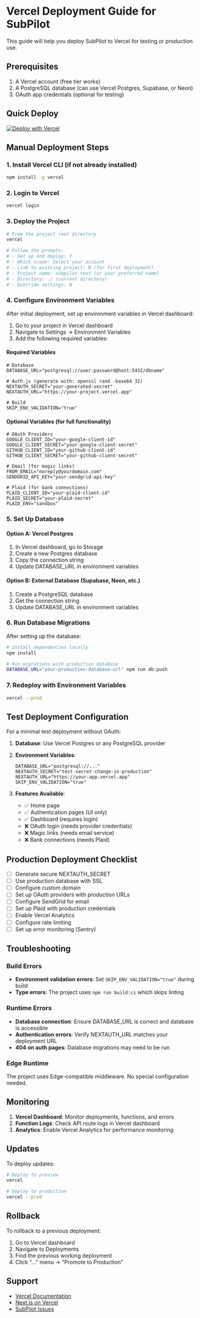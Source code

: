 # Vercel Deployment Guide for SubPilot

This guide will help you deploy SubPilot to Vercel for testing or production use.

## Prerequisites

1. A Vercel account (free tier works)
2. A PostgreSQL database (can use Vercel Postgres, Supabase, or Neon)
3. OAuth app credentials (optional for testing)

## Quick Deploy

[![Deploy with Vercel](https://vercel.com/button)](https://vercel.com/new/clone?repository-url=https%3A%2F%2Fgithub.com%2Fdoublegate%2FSubPilot-App&env=DATABASE_URL,NEXTAUTH_SECRET,NEXTAUTH_URL&envDescription=Required%20environment%20variables&envLink=https%3A%2F%2Fgithub.com%2Fdoublegate%2FSubPilot-App%2Fblob%2Fmain%2F.env.example)

## Manual Deployment Steps

### 1. Install Vercel CLI (if not already installed)

```bash
npm install -g vercel
```

### 2. Login to Vercel

```bash
vercel login
```

### 3. Deploy the Project

```bash
# From the project root directory
vercel

# Follow the prompts:
# - Set up and deploy: Y
# - Which scope: Select your account
# - Link to existing project: N (for first deployment)
# - Project name: subpilot-test (or your preferred name)
# - Directory: ./ (current directory)
# - Override settings: N
```

### 4. Configure Environment Variables

After initial deployment, set up environment variables in Vercel dashboard:

1. Go to your project in Vercel dashboard
2. Navigate to Settings → Environment Variables
3. Add the following required variables:

#### Required Variables

```env
# Database
DATABASE_URL="postgresql://user:password@host:5432/dbname"

# Auth.js (generate with: openssl rand -base64 32)
NEXTAUTH_SECRET="your-generated-secret"
NEXTAUTH_URL="https://your-project.vercel.app"

# Build
SKIP_ENV_VALIDATION="true"
```

#### Optional Variables (for full functionality)

```env
# OAuth Providers
GOOGLE_CLIENT_ID="your-google-client-id"
GOOGLE_CLIENT_SECRET="your-google-client-secret"
GITHUB_CLIENT_ID="your-github-client-id"
GITHUB_CLIENT_SECRET="your-github-client-secret"

# Email (for magic links)
FROM_EMAIL="noreply@yourdomain.com"
SENDGRID_API_KEY="your-sendgrid-api-key"

# Plaid (for bank connections)
PLAID_CLIENT_ID="your-plaid-client-id"
PLAID_SECRET="your-plaid-secret"
PLAID_ENV="sandbox"
```

### 5. Set Up Database

#### Option A: Vercel Postgres

1. In Vercel dashboard, go to Storage
2. Create a new Postgres database
3. Copy the connection string
4. Update DATABASE_URL in environment variables

#### Option B: External Database (Supabase, Neon, etc.)

1. Create a PostgreSQL database
2. Get the connection string
3. Update DATABASE_URL in environment variables

### 6. Run Database Migrations

After setting up the database:

```bash
# Install dependencies locally
npm install

# Run migrations with production database
DATABASE_URL="your-production-database-url" npm run db:push
```

### 7. Redeploy with Environment Variables

```bash
vercel --prod
```

## Test Deployment Configuration

For a minimal test deployment without OAuth:

1. **Database**: Use Vercel Postgres or any PostgreSQL provider
2. **Environment Variables**:

   ```env
   DATABASE_URL="postgresql://..."
   NEXTAUTH_SECRET="test-secret-change-in-production"
   NEXTAUTH_URL="https://your-app.vercel.app"
   SKIP_ENV_VALIDATION="true"
   ```

3. **Features Available**:
   - ✅ Home page
   - ✅ Authentication pages (UI only)
   - ✅ Dashboard (requires login)
   - ❌ OAuth login (needs provider credentials)
   - ❌ Magic links (needs email service)
   - ❌ Bank connections (needs Plaid)

## Production Deployment Checklist

- [ ] Generate secure NEXTAUTH_SECRET
- [ ] Use production database with SSL
- [ ] Configure custom domain
- [ ] Set up OAuth providers with production URLs
- [ ] Configure SendGrid for email
- [ ] Set up Plaid with production credentials
- [ ] Enable Vercel Analytics
- [ ] Configure rate limiting
- [ ] Set up error monitoring (Sentry)

## Troubleshooting

### Build Errors

- **Environment validation errors**: Set `SKIP_ENV_VALIDATION="true"` during build
- **Type errors**: The project uses `npm run build:ci` which skips linting

### Runtime Errors

- **Database connection**: Ensure DATABASE_URL is correct and database is accessible
- **Authentication errors**: Verify NEXTAUTH_URL matches your deployment URL
- **404 on auth pages**: Database migrations may need to be run

### Edge Runtime

The project uses Edge-compatible middleware. No special configuration needed.

## Monitoring

1. **Vercel Dashboard**: Monitor deployments, functions, and errors
2. **Function Logs**: Check API route logs in Vercel dashboard
3. **Analytics**: Enable Vercel Analytics for performance monitoring

## Updates

To deploy updates:

```bash
# Deploy to preview
vercel

# Deploy to production
vercel --prod
```

## Rollback

To rollback to a previous deployment:

1. Go to Vercel dashboard
2. Navigate to Deployments
3. Find the previous working deployment
4. Click "..." menu → "Promote to Production"

## Support

- [Vercel Documentation](https://vercel.com/docs)
- [Next.js on Vercel](https://vercel.com/docs/frameworks/nextjs)
- [SubPilot Issues](https://github.com/doublegate/SubPilot-App/issues)
